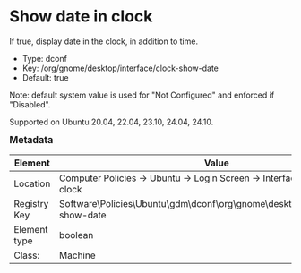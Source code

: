 # Show date in clock

If true, display date in the clock, in addition to time.

- Type: dconf
- Key: /org/gnome/desktop/interface/clock-show-date
- Default: true

Note: default system value is used for "Not Configured" and enforced if "Disabled".

Supported on Ubuntu 20.04, 22.04, 23.10, 24.04, 24.10.



<span style="font-size: larger;">**Metadata**</span>

| Element      | Value            |
| ---          | ---              |
| Location     | Computer Policies -> Ubuntu -> Login Screen -> Interface -> Show date in clock    |
| Registry Key | Software\Policies\Ubuntu\gdm\dconf\org\gnome\desktop\interface\clock-show-date         |
| Element type | boolean |
| Class:       | Machine       |

